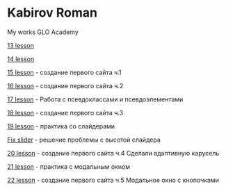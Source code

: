 
# Kabirov Roman
My works GLO Academy


[13 lesson](https://romanov09.github.io/Lesson_13/ "13")

[14 lesson](https://romanov09.github.io/Lesson_14/ "14")

[15 lesson](https://romanov09.github.io/Lesson_15/ "15") - создание первого сайта ч.1

[16 lesson](https://romanov09.github.io/Lesson_16/ "16") - создание первого сайта ч.2

[17 lesson](https://romanov09.github.io/Lesson_17/ "17") - Работа с псевдоклассами и псевдоэлементами

[18 lesson](https://romanov09.github.io/Lesson_18/ "18") - создание первого сайта ч.3

[19 lesson](https://romanov09.github.io/Lesson_19/ "19") - практика со слайдерами

[Fix slider](https://romanov09.github.io/Fix%20Slider/ "Fix slider") - решение проблемы с высотой слайдера

[20 lesson](https://romanov09.github.io/Lesson_20/ "20") - создание первого сайта ч.4 Сделали адаптивную карусель

[21 lesson](https://romanov09.github.io/Lesson_21/ "21") - практика с модальным окном

[22 lesson](https://romanov09.github.io/Lesson_22/ "22") - создание первого сайта ч.5 Модальное окно с кнопочками
